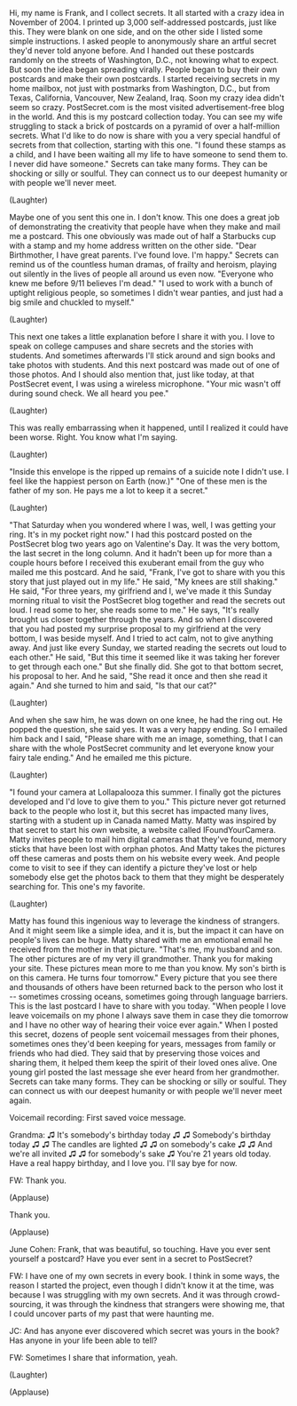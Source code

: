 
Hi, my name is Frank,
and I collect secrets.
It all started with a crazy idea
in November of 2004.
I printed up 3,000 self-addressed postcards,
just like this.
They were blank on one side,
and on the other side
I listed some simple instructions.
I asked people to anonymously share an artful secret
they&#39;d never told anyone before.
And I handed out these postcards randomly
on the streets of Washington, D.C.,
not knowing what to expect.
But soon the idea began spreading virally.
People began to buy their own postcards
and make their own postcards.
I started receiving secrets in my home mailbox,
not just with postmarks from Washington, D.C.,
but from Texas, California,
Vancouver, New Zealand, Iraq.
Soon my crazy idea didn&#39;t seem so crazy.
PostSecret.com
is the most visited advertisement-free blog in the world.
And this is my postcard collection today.
You can see my wife
struggling to stack a brick of postcards
on a pyramid of over a half-million secrets.
What I&#39;d like to do now
is share with you a very special handful of secrets
from that collection,
starting with this one.
&quot;I found these stamps as a child,
and I have been waiting all my life
to have someone to send them to.
I never did have someone.&quot;
Secrets can take many forms.
They can be shocking
or silly or soulful.
They can connect us to our deepest humanity
or with people we&#39;ll never meet.

(Laughter)

Maybe one of you sent this one in.
I don&#39;t know.
This one does a great job of demonstrating
the creativity that people have
when they make and mail me a postcard.
This one obviously was made out of half a Starbucks cup
with a stamp and my home address written on the other side.
&quot;Dear Birthmother, I have great parents.
I&#39;ve found love. I&#39;m happy.&quot;
Secrets can remind us of the countless human dramas,
of frailty and heroism,
playing out silently
in the lives of people all around us
even now.
&quot;Everyone who knew me before 9/11
believes I&#39;m dead.&quot;
&quot;I used to work with a bunch of uptight religious people,
so sometimes I didn&#39;t wear panties,
and just had a big smile and chuckled to myself.&quot;

(Laughter)

This next one takes a little explanation before I share it with you.
I love to speak on college campuses
and share secrets and the stories with students.
And sometimes afterwards I&#39;ll stick around
and sign books and take photos with students.
And this next postcard was made
out of one of those photos.
And I should also mention that, just like today,
at that PostSecret event,
I was using a wireless microphone.
&quot;Your mic wasn&#39;t off during sound check.
We all heard you pee.&quot;

(Laughter)

This was really embarrassing when it happened,
until I realized it could have been worse.
Right. You know what I&#39;m saying.

(Laughter)

&quot;Inside this envelope
is the ripped up remains
of a suicide note I didn&#39;t use.
I feel like the happiest person on Earth (now.)&quot;
&quot;One of these men is the father of my son.
He pays me a lot to keep it a secret.&quot;

(Laughter)

&quot;That Saturday when you wondered where I was,
well, I was getting your ring.
It&#39;s in my pocket right now.&quot;
I had this postcard posted on the PostSecret blog
two years ago on Valentine&#39;s Day.
It was the very bottom, the last secret in the long column.
And it hadn&#39;t been up for more than a couple hours
before I received this exuberant email
from the guy who mailed me this postcard.
And he said, &quot;Frank, I&#39;ve got to share with you
this story that just played out in my life.&quot;
He said, &quot;My knees are still shaking.&quot;
He said, &quot;For three years, my girlfriend and I,
we&#39;ve made it this Sunday morning ritual
to visit the PostSecret blog together
and read the secrets out loud.
I read some to her, she reads some to me.&quot;
He says, &quot;It&#39;s really brought us closer together
through the years.
And so when I discovered
that you had posted
my surprise proposal to my girlfriend at the very bottom,
I was beside myself.
And I tried to act calm, not to give anything away.
And just like every Sunday,
we started reading the secrets out loud to each other.&quot;
He said, &quot;But this time it seemed like it was taking her forever
to get through each one.&quot;
But she finally did.
She got to that bottom secret, his proposal to her.
And he said, &quot;She read it once and then she read it again.&quot;
And she turned to him and said,
&quot;Is that our cat?&quot;

(Laughter)

And when she saw him,
he was down on one knee, he had the ring out.
He popped the question, she said yes. It was a very happy ending.
So I emailed him back
and I said, &quot;Please share with me an image, something,
that I can share with the whole PostSecret community
and let everyone know your fairy tale ending.&quot;
And he emailed me this picture.

(Laughter)

&quot;I found your camera at Lollapalooza this summer.
I finally got the pictures developed
and I&#39;d love to give them to you.&quot;
This picture never got returned back
to the people who lost it,
but this secret has impacted many lives,
starting with a student up in Canada
named Matty.
Matty was inspired by that secret
to start his own website,
a website called IFoundYourCamera.
Matty invites people
to mail him digital cameras that they&#39;ve found,
memory sticks that have been lost
with orphan photos.
And Matty takes the pictures off these cameras
and posts them on his website every week.
And people come to visit
to see if they can identify a picture they&#39;ve lost
or help somebody else get the photos back to them
that they might be desperately searching for.
This one&#39;s my favorite.

(Laughter)

Matty has found this ingenious way
to leverage the kindness of strangers.
And it might seem like a simple idea, and it is,
but the impact it can have on people&#39;s lives can be huge.
Matty shared with me
an emotional email he received
from the mother in that picture.
&quot;That&#39;s me, my husband and son.
The other pictures are of my very ill grandmother.
Thank you for making your site.
These pictures mean more to me than you know.
My son&#39;s birth is on this camera.
He turns four tomorrow.&quot;
Every picture that you see there
and thousands of others
have been returned back to the person who lost it --
sometimes crossing oceans,
sometimes going through language barriers.
This is the last postcard I have to share with you today.
&quot;When people I love
leave voicemails on my phone
I always save them in case they die tomorrow
and I have no other way
of hearing their voice ever again.&quot;
When I posted this secret,
dozens of people
sent voicemail messages from their phones,
sometimes ones they&#39;d been keeping for years,
messages from family or friends
who had died.
They said that by preserving those voices
and sharing them,
it helped them keep the spirit of their loved ones alive.
One young girl
posted the last message
she ever heard from her grandmother.
Secrets can take many forms.
They can be shocking or silly
or soulful.
They can connect us with our deepest humanity
or with people we&#39;ll never meet again.

Voicemail recording: First saved voice message.

Grandma: ♫ It&#39;s somebody&#39;s birthday today ♫
♫ Somebody&#39;s birthday today ♫
♫ The candles are lighted ♫
♫ on somebody&#39;s cake ♫
♫ And we&#39;re all invited ♫
♫ for somebody&#39;s sake ♫
You&#39;re 21 years old today.
Have a real happy birthday, and I love you.
I&#39;ll say bye for now.

FW: Thank you.

(Applause)

Thank you.

(Applause)


June Cohen: Frank, that was beautiful,
so touching.
Have you ever sent yourself a postcard?
Have you ever sent in a secret to PostSecret?

FW: I have one of my own secrets in every book.
I think in some ways, the reason I started the project,
even though I didn&#39;t know it at the time,
was because I was struggling with my own secrets.
And it was through crowd-sourcing,
it was through the kindness that strangers were showing me,
that I could uncover
parts of my past that were haunting me.

JC: And has anyone ever discovered
which secret was yours in the book?
Has anyone in your life been able to tell?

FW: Sometimes I share that information, yeah.

(Laughter)


(Applause)

